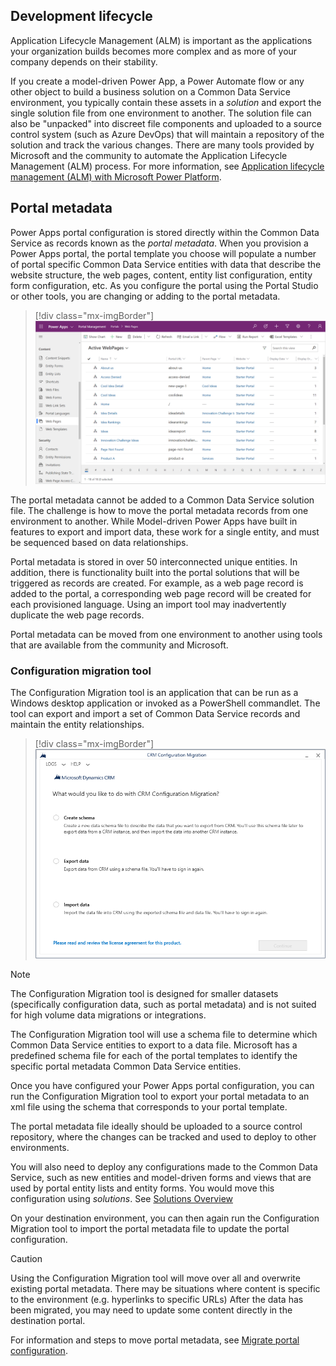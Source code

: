 ## Development lifecycle

Application Lifecycle Management (ALM) is important as the applications your organization builds becomes more complex and as more of your company depends on their stability.

If you create a model-driven Power App, a Power Automate flow or any other object to build a business solution on a Common Data Service environment, you typically contain these assets in a *solution* and export the single solution file from one environment to another.  The solution file can also be "unpacked" into discreet file components and uploaded to a source control system (such as Azure DevOps) that will maintain a repository of the solution and track the various changes.  There are many tools provided by Microsoft and the community to automate the Application Lifecycle Management (ALM) process.  For more information, see [Application lifecycle management (ALM) with Microsoft Power Platform](https://docs.microsoft.com/power-platform/alm/?azure-portal=true).

## Portal metadata

Power Apps portal configuration is stored directly within the Common Data Service as records known as the *portal metadata*.  When you provision a Power Apps portal, the portal template you choose will populate a number of portal specific Common Data Service entities with data that describe the website structure, the web pages, content, entity list configuration, entity form configuration, etc.  As you configure the portal using the Portal Studio or other tools, you are changing or adding to the portal metadata.

> [!div class="mx-imgBorder"]
> [![Portal Metadata](../media/portal-meta-data.png)](../media/portal-meta-data.png#lightbox)

The portal metadata cannot be added to a Common Data Service solution file.  The challenge is how to move the portal metadata records from one environment to another.  While Model-driven Power Apps have built in features to export and import data, these work for a single entity, and must be sequenced based on data relationships.  

Portal metadata is stored in over 50 interconnected unique entities.  In addition, there is functionality built into the portal solutions that will be triggered as records are created.  For example, as a web page record is added to the portal, a corresponding web page record will be created for each provisioned language.  Using an import tool may inadvertently duplicate the web page records.

Portal metadata can be moved from one environment to another using tools that are available from the community and Microsoft.

### Configuration migration tool

The Configuration Migration tool is an application that can be run as a Windows desktop application or invoked as a PowerShell commandlet.  The tool can export and import a set of Common Data Service records and maintain the entity relationships.  

> [!div class="mx-imgBorder"]
> [![Configuration Migration Tool](../media/configuration-migration-tool.png)](../media/configuration-migration-tool.png#lightbox)

> [!NOTE]
> The Configuration Migration tool is designed for smaller datasets (specifically configuration data, such as portal metadata) and is not suited for high volume data migrations or integrations.

The Configuration Migration tool will use a schema file to determine which Common Data Service entities to export to a data file.  Microsoft has a predefined schema file for each of the portal templates to identify the specific portal metadata Common Data Service entities.

Once you have configured your Power Apps portal configuration, you can run the Configuration Migration tool to export your portal metadata to an xml file using the schema that corresponds to your portal template.

The portal metadata file ideally should be uploaded to a source control repository, where the changes can be tracked and used to deploy to other environments.

You will also need to deploy any configurations made to the Common Data Service, such as new entities and model-driven forms and views that are used by portal entity lists and entity forms.  You would move this configuration using *solutions*.  See [Solutions Overview](https://docs.microsoft.com/powerapps/maker/common-data-service/solutions-overview/?azure-portal=true)

On your destination environment, you can then again run the Configuration Migration tool to import the portal metadata file to update the portal configuration.

> [!CAUTION]
> Using the Configuration Migration tool will move over all and overwrite existing portal metadata.  There may be situations where content is specific to the environment (e.g. hyperlinks to specific URLs)  After the data has been migrated, you may need to update some content directly in the destination portal.

For information and steps to move portal metadata, see [Migrate portal configuration](https://docs.microsoft.com/powerapps/maker/portals/admin/migrate-portal-configuration/?azure-portal=true).
